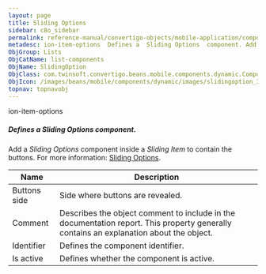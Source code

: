 ```yaml
---
layout: page
title: Sliding Options
sidebar: c8o_sidebar
permalink: reference-manual/convertigo-objects/mobile-application/components/list-components/sliding-options/
metadesc: ion-item-options  Defines a  Sliding Options  component. Add a  Sliding Options  component inside a  Sliding Item  to contain the buttons.  For more i
ObjGroup: Lists
ObjCatName: list-components
ObjName: SlidingOption
ObjClass: com.twinsoft.convertigo.beans.mobile.components.dynamic.ComponentManager$1
ObjIcon: /images/beans/mobile/components/dynamic/images/slidingoption_32x32.png
topnav: topnavobj
---
```

ion-item-options
##### Defines a <i>Sliding Options</i> component.
Add a <i>Sliding Options</i> component inside a <i>Sliding Item</i> to contain the buttons.
 For more information: <a href='https://ionicframework.com/docs/v3/components/#sliding-list' target='_blank'>Sliding Options</a>.

Name | Description 
--- | ---
Buttons side | Side where buttons are revealed.
Comment | Describes the object comment to include in the documentation report.  This property generally contains an explanation about the object. 
Identifier | Defines the component identifier.  
Is active | Defines whether the component is active. 

